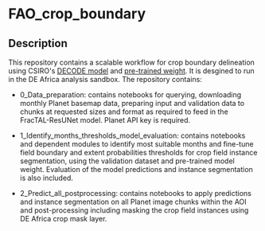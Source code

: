 # FAO_crop_boundary  

## Description  

This repository contains a scalable workflow for crop boundary delineation using CSIRO's [DECODE model](https://www.mdpi.com/2072-4292/13/11/2197) and [pre-trained weight](https://arxiv.org/abs/2201.04771). It is desgined to run in the DE Africa analysis sandbox. The repository contains:  

* 0_Data_preparation: contains notebooks for querying, downloading monthly Planet basemap data, preparing input and validation data to chunks at requested sizes and format as required to feed in the FracTAL-ResUNet model. Planet API key is required.  

* 1_Identify_months_thresholds_model_evaluation: contains notebooks and dependent modules to identify most suitable months and fine-tune field boundary and extent probabilities thresholds for crop field instance segmentation, using the validation dataset and pre-trained model weight. Evaluation of the model predictions and instance segmentation is also included.  

* 2_Predict_all_postprocessing: contains notebooks to apply predictions and instance segmentation on all Planet image chunks within the AOI and post-processing including masking the crop field instances using DE Africa crop mask layer. 
